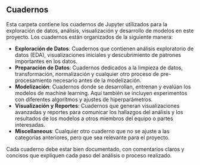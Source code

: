 ## Cuadernos

Esta carpeta contiene los cuadernos de Jupyter utilizados para la exploración de datos, análisis, visualización y desarrollo de modelos en este proyecto. Los cuadernos están organizados de la siguiente manera:

- **Exploración de Datos**: Cuadernos que contienen análisis exploratorio de datos (EDA), visualizaciones iniciales y descubrimiento de patrones importantes en los datos.
- **Preparación de Datos**: Cuadernos dedicados a la limpieza de datos, transformación, normalización y cualquier otro proceso de pre-procesamiento necesario antes de la modelización.
- **Modelización**: Cuadernos donde se desarrollan, entrenan y evalúan los modelos de machine learning. Aquí también se incluyen experimentos con diferentes algoritmos y ajustes de hiperparámetros.
- **Visualización y Reportes**: Cuadernos que generan visualizaciones avanzadas y reportes para comunicar los hallazgos del análisis y los resultados de los modelos a otros miembros del equipo o partes interesadas.
- **Miscellaneous**: Cualquier otro cuaderno que no se ajuste a las categorías anteriores, pero que sea relevante para el proyecto.

Cada cuaderno debe estar bien documentado, con comentarios claros y concisos que expliquen cada paso del análisis o proceso realizado.